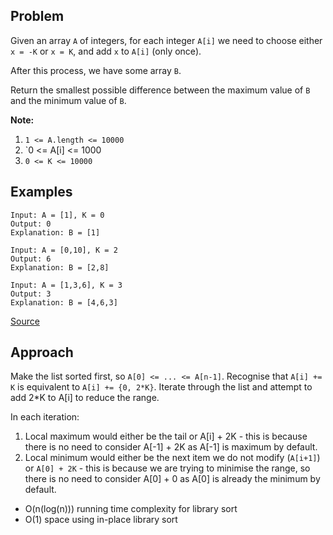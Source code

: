 ## Problem
Given an array `A` of integers, for each integer `A[i]` we need to choose either `x = -K` or `x = K`, and add `x` to `A[i]` (only once).

After this process, we have some array `B`.

Return the smallest possible difference between the maximum value of `B` and the minimum value of `B`.

**Note:**
1. `1 <= A.length <= 10000`
2. `0 <= A[i] <= 1000
3. `0 <= K <= 10000`

## Examples
```
Input: A = [1], K = 0
Output: 0
Explanation: B = [1]
```
```
Input: A = [0,10], K = 2
Output: 6
Explanation: B = [2,8]
```
```
Input: A = [1,3,6], K = 3
Output: 3
Explanation: B = [4,6,3]
```

[Source](https://leetcode.com/problems/smallest-range-ii/description/)

## Approach
Make the list sorted first, so `A[0] <= ... <= A[n-1]`. Recognise that `A[i] += K` is equivalent to `A[i] += {0, 2*K}`. Iterate through the list and attempt to add 2*K to A[i] to reduce the range.

In each iteration:
1. Local maximum would either be the tail or A[i] + 2K - this is because there is no need to consider A[-1] + 2K as A[-1] is maximum by default.
2. Local minimum would either be the next item we do not modify (`A[i+1]`) or `A[0] + 2K` - this is because we are trying to minimise the range, so there is no need to consider A[0] + 0 as A[0] is already the minimum by default.

* O(n(log(n))) running time complexity for library sort
* O(1) space using in-place library sort

